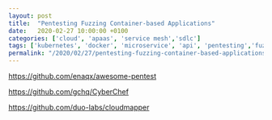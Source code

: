 ```yaml
---
layout: post
title:  "Pentesting Fuzzing Container-based Applications"
date:   2020-02-27 10:00:00 +0100
categories: ['cloud', 'apaas', 'service mesh','sdlc'] 
tags: ['kubernetes', 'docker', 'microservice', 'api', 'pentesting','fuzzing']
permalink: "/2020/02/27/pentesting-fuzzing-container-based-applications"
---
```


https://github.com/enaqx/awesome-pentest


https://github.com/gchq/CyberChef


https://github.com/duo-labs/cloudmapper
